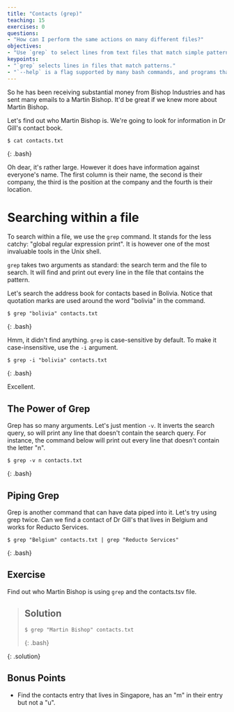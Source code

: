 ```yaml
---
title: "Contacts (grep)"
teaching: 15
exercises: 0
questions:
- "How can I perform the same actions on many different files?"
objectives:
- "Use `grep` to select lines from text files that match simple patterns."
keypoints:
- "`grep` selects lines in files that match patterns."
- "`--help` is a flag supported by many bash commands, and programs that can be run from within Bash, to display more information on how to use these commands or programs."
---
```


So he has been receiving substantial money from Bishop Industries and has sent many emails to a Martin Bishop. It'd be great if we knew more about Martin Bishop.

Let's find out who Martin Bishop is. We're going to look for information in Dr Gill's contact book.

~~~
$ cat contacts.txt
~~~
{: .bash}

Oh dear, it's rather large. However it does have information against everyone's name. The first column is their name, the second is their company, the third is the position at the company and the fourth is their location.

# Searching within a file

To search within a file, we use the `grep` command. It stands for the less catchy: "global regular expression print". It is however one of the most invaluable tools in the Unix shell.

`grep` takes two arguments as standard: the search term and the file to search. It will find and print out every line in the file that contains the pattern. 

Let's search the address book for contacts based in Bolivia. Notice that quotation marks are used around the word "bolivia" in the command.

~~~
$ grep "bolivia" contacts.txt
~~~
{: .bash}

Hmm, it didn't find anything. `grep` is case-sensitive by default. To make it case-insensitive, use the `-i` argument.

~~~
$ grep -i "bolivia" contacts.txt
~~~
{: .bash}

Excellent.

## The Power of Grep

Grep has so many arguments. Let's just mention `-v`. It inverts the search query, so will print any line that doesn't contain the search query. For instance, the command below will print out every line that doesn't contain the letter "n".

~~~
$ grep -v n contacts.txt
~~~
{: .bash}

## Piping Grep

Grep is another command that can have data piped into it. Let's try using grep twice. Can we find a contact of Dr Gill's that lives in Belgium and works for Reducto Services.

~~~
$ grep "Belgium" contacts.txt | grep "Reducto Services"
~~~
{: .bash}

## Exercise

Find out who Martin Bishop is using `grep` and the contacts.tsv file.

> ## Solution
>
> ~~~
> $ grep "Martin Bishop" contacts.txt
> ~~~
> {: .bash}
>
{: .solution}

## Bonus Points

- Find the contacts entry that lives in Singapore, has an "m" in their entry but not a "u".
